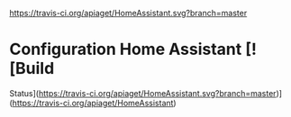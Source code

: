 
https://travis-ci.org/apiaget/HomeAssistant.svg?branch=master

# Configuration Home Assistant [![Build 
Status](https://travis-ci.org/apiaget/HomeAssistant.svg?branch=master)](https://travis-ci.org/apiaget/HomeAssistant)

